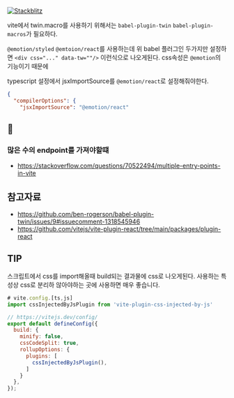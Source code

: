 [![Stackblitz](https://img.shields.io/badge/Stackblitz-fff?style=for-the-badge&logo=Stackblitz&logoColor=1389FD)](https://stackblitz.com/fork/github/hansanghyeon-boilerplate/twin.macro-vite-library)


vite에서 twin.macro를 사용하기 위해서는 `babel-plugin-twin` `babel-plugin-macros`가 필요하다.

`@emotion/styled` `@emtoion/react`를 사용하는데 위 babel 플러그인 두가지만 설정하면 `<div css="..." data-tw=""/>` 이런식으로 나오게된다. css속성은 `@emotion`의 기능이기 때문에

typescript 설정에서 jsxImportSource를 `@emotion/react`로 설정해줘야한다.

```json
{
  "compilerOptions": {
    "jsxImportSource": "@emotion/react"
```

## 🤔

### 많은 수의 endpoint를 가져야할떄

- https://stackoverflow.com/questions/70522494/multiple-entry-points-in-vite



## 참고자료

- https://github.com/ben-rogerson/babel-plugin-twin/issues/9#issuecomment-1318545946
- https://github.com/vitejs/vite-plugin-react/tree/main/packages/plugin-react


## TIP

스크립트에서 css를 import해올때 build되는 결과물에 css로 나오게된다. 사용하는 특성상 css로 분리하 않아야하는 곳에 사용하면 매우 좋습니다.

```js
# vite.config.[ts,js]
import cssInjectedByJsPlugin from 'vite-plugin-css-injected-by-js'

// https://vitejs.dev/config/
export default defineConfig({
  build: {
    minify: false,
    cssCodeSplit: true,
    rollupOptions: {
      plugins: [
        cssInjectedByJsPlugin(),
      ]
    }
  },
});
```
